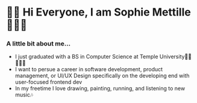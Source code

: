 # 👋🏼 Hi Everyone, I am Sophie Mettille🧚🏼‍♀️

### A little bit about me...
<ul>
  <li>I just graduated with a BS in Computer Science at Temple University🦉🍒👩🏻‍🎓</li>
  <li>I want to persue a career in software development, product management, or UI/UX Design specifically on the developing end with user-focused frontend dev</li>
  <li>In my freetime I love drawing, painting, running, and listening to new music🎶</li>
  
</ul>


